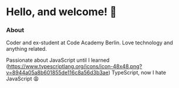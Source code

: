 # Hello, and welcome! 👋

### About

Coder and ex-student at Code Academy Berlin. Love technology and anything related.

Passionate about JavaScript until I learned (https://www.typescriptlang.org/icons/icon-48x48.png?v=8944a05a8b601855de116c8a56d3b3ae) TypeScript, now I hate JavaScript 😩


